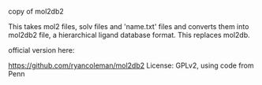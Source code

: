 copy of mol2db2

This takes mol2 files, solv files and 'name.txt' files and converts them
into mol2db2 file, a hierarchical ligand database format. This replaces mol2db.

official version here: 

https://github.com/ryancoleman/mol2db2
License: GPLv2, using code from Penn
